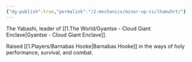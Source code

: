 ```yaml
---
{"dg-publish":true,"permalink":"/2-mechanics/minor-np-cs/lhamuhrt/"}
---
```


The Yabashi, leader of [[1.The World/Gyantse - Cloud Giant Enclave\|Gyantse - Cloud Giant Enclave]].

Raised [[1.Players/Barnabas Hooke\|Barnabas Hooke]] in the ways of holy performance, survival, and combat.